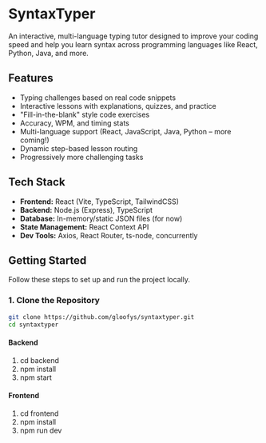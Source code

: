 # SyntaxTyper

An interactive, multi-language typing tutor designed to improve your coding speed and help you learn syntax across programming languages like React, Python, Java, and more.

## Features

-  Typing challenges based on real code snippets
-  Interactive lessons with explanations, quizzes, and practice
-  "Fill-in-the-blank" style code exercises
-  Accuracy, WPM, and timing stats
-  Multi-language support (React, JavaScript, Java, Python – more coming!)
-  Dynamic step-based lesson routing
-  Progressively more challenging tasks

## Tech Stack

- **Frontend:** React (Vite, TypeScript, TailwindCSS)
- **Backend:** Node.js (Express), TypeScript
- **Database:** In-memory/static JSON files (for now)
- **State Management:** React Context API
- **Dev Tools:** Axios, React Router, ts-node, concurrently

## Getting Started

Follow these steps to set up and run the project locally.

### 1. Clone the Repository

```bash
git clone https://github.com/gloofys/syntaxtyper.git
cd syntaxtyper
```

#### Backend


1. cd backend
2. npm install
3. npm start


#### Frontend


1. cd frontend
2. npm install
3. npm run dev